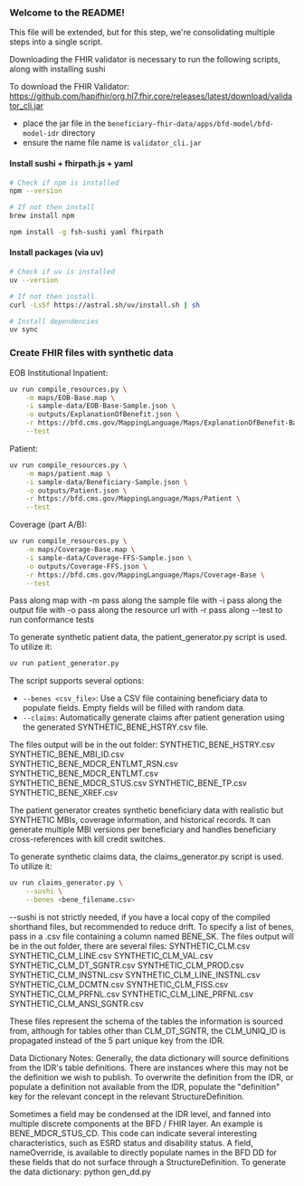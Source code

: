 ### Welcome to the README!

This file will be extended, but for this step, we're consolidating multiple steps into a single script. 

Downloading the FHIR validator is necessary to run the following scripts, along with installing sushi

To download the FHIR Validator:
https://github.com/hapifhir/org.hl7.fhir.core/releases/latest/download/validator_cli.jar
  - place the jar file in the `beneficiary-fhir-data/apps/bfd-model/bfd-model-idr` directory
  - ensure the name file name is `validator_cli.jar`

#### Install sushi + fhirpath.js + yaml
```sh
# Check if npm is installed
npm --version

# If not then install
brew install npm
```

```sh
npm install -g fsh-sushi yaml fhirpath
```

#### Install packages  (via uv)
```sh
# Check if uv is installed
uv --version

# If not then install
curl -LsSf https://astral.sh/uv/install.sh | sh
```

```sh
# Install dependencies 
uv sync
```

### Create FHIR files with synthetic data

EOB Institutional Inpatient:
```sh
uv run compile_resources.py \
    -m maps/EOB-Base.map \
    -i sample-data/EOB-Base-Sample.json \
    -o outputs/ExplanationOfBenefit.json \
    -r https://bfd.cms.gov/MappingLanguage/Maps/ExplanationOfBenefit-Base \
    --test
```
Patient:
```sh
uv run compile_resources.py \
    -m maps/patient.map \
    -i sample-data/Beneficiary-Sample.json \
    -o outputs/Patient.json \
    -r https://bfd.cms.gov/MappingLanguage/Maps/Patient \
    --test
```
Coverage (part A/B):
```sh
uv run compile_resources.py \
    -m maps/Coverage-Base.map \
    -i sample-data/Coverage-FFS-Sample.json \
    -o outputs/Coverage-FFS.json \
    -r https://bfd.cms.gov/MappingLanguage/Maps/Coverage-Base \
    --test
```


Pass along map with -m
pass along the sample file with -i
pass along the output file with -o
pass along the resource url with -r
pass along --test to run conformance tests


To generate synthetic patient data, the patient_generator.py script is used.
To utilize it:
```sh
uv run patient_generator.py
```

The script supports several options:
- `--benes <csv_file>`: Use a CSV file containing beneficiary data to populate fields. Empty fields will be filled with random data.
- `--claims`: Automatically generate claims after patient generation using the generated SYNTHETIC_BENE_HSTRY.csv file.

The files output will be in the out folder:
SYNTHETIC_BENE_HSTRY.csv
SYNTHETIC_BENE_MBI_ID.csv
SYNTHETIC_BENE_MDCR_ENTLMT_RSN.csv
SYNTHETIC_BENE_MDCR_ENTLMT.csv
SYNTHETIC_BENE_MDCR_STUS.csv
SYNTHETIC_BENE_TP.csv
SYNTHETIC_BENE_XREF.csv

The patient generator creates synthetic beneficiary data with realistic but SYNTHETIC MBIs, coverage information, and historical records. It can generate multiple MBI versions per beneficiary and handles beneficiary cross-references with kill credit switches.

To generate synthetic claims data, the claims_generator.py script is used. 
To utilize it:
```sh
uv run claims_generator.py \
    --sushi \
    --benes <bene_filename.csv>
```

--sushi is not strictly needed, if you have a local copy of the compiled shorthand files, but recommended to reduce drift. To specify a list of benes, pass in a .csv file containing a column named BENE_SK. 
The files output will be in the out folder, there are several files:
SYNTHETIC_CLM.csv
SYNTHETIC_CLM_LINE.csv
SYNTHETIC_CLM_VAL.csv
SYNTHETIC_CLM_DT_SGNTR.csv
SYNTHETIC_CLM_PROD.csv
SYNTHETIC_CLM_INSTNL.csv
SYNTHETIC_CLM_LINE_INSTNL.csv
SYNTHETIC_CLM_DCMTN.csv
SYNTHETIC_CLM_FISS.csv
SYNTHETIC_CLM_PRFNL.csv
SYNTHETIC_CLM_LINE_PRFNL.csv
SYNTHETIC_CLM_ANSI_SGNTR.csv

These files represent the schema of the tables the information is sourced from, although for tables other than CLM_DT_SGNTR, the CLM_UNIQ_ID is propagated instead of the 5 part unique key from the IDR.

Data Dictionary Notes:
Generally, the data dictionary will source definitions from the IDR's table definitions. There are instances where this may not be the definition we wish to publish. To overwrite the definition from the IDR, or populate a definition not available from the IDR, populate the "definition" key for the relevant concept in the relevant StructureDefinition. 

Sometimes a field may be condensed at the IDR level, and fanned into multiple discrete components at the BFD / FHIR layer. An example is BENE_MDCR_STUS_CD. This code can indicate several interesting characteristics, such as ESRD status and disability status. A field, nameOverride, is available to directly populate names in the BFD DD for these fields that do not surface through a StructureDefinition. 
To generate the data dictionary:
python gen_dd.py

